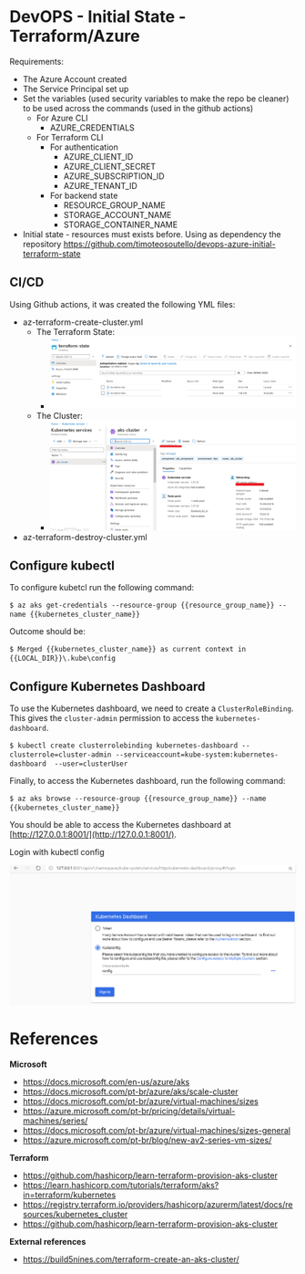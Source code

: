 # DevOPS - Initial State - Terraform/Azure

Requirements:

- The Azure Account created
- The Service Principal set up
- Set the variables (used security variables to make the repo be cleaner) to be used across the commands (used in the github actions)
  - For Azure CLI
    - AZURE_CREDENTIALS
  - For Terraform CLI
    - For authentication
      - AZURE_CLIENT_ID
      - AZURE_CLIENT_SECRET
      - AZURE_SUBSCRIPTION_ID
      - AZURE_TENANT_ID
    - For backend state
      - RESOURCE_GROUP_NAME
      - STORAGE_ACCOUNT_NAME
      - STORAGE_CONTAINER_NAME
- Initial state - resources must exists before. Using as dependency the repository https://github.com/timoteosoutello/devops-azure-initial-terraform-state

## CI/CD

Using Github actions, it was created the following YML files:

- az-terraform-create-cluster.yml
  - The Terraform State:
    - ![](documentation\images\state.png)
  - The Cluster:
    - ![](documentation\images\k8s.png)
- az-terraform-destroy-cluster.yml

## Configure kubectl

To configure kubetcl run the following command:

```shell
$ az aks get-credentials --resource-group {{resource_group_name}} --name {{kubernetes_cluster_name}}
```

Outcome should be:

```shell
$ Merged {{kubernetes_cluster_name}} as current context in {{LOCAL_DIR}}\.kube\config
```
## Configure Kubernetes Dashboard

To use the Kubernetes dashboard, we need to create a `ClusterRoleBinding`. This
gives the `cluster-admin` permission to access the `kubernetes-dashboard`.

```shell
$ kubectl create clusterrolebinding kubernetes-dashboard --clusterrole=cluster-admin --serviceaccount=kube-system:kubernetes-dashboard  --user=clusterUser
```

Finally, to access the Kubernetes dashboard, run the following command:

```shell
$ az aks browse --resource-group {{resource_group_name}} --name {{kubernetes_cluster_name}}
```

You should be able to access the Kubernetes dashboard at [http://127.0.0.1:8001/](http://127.0.0.1:8001/).

Login with kubectl config

![](documentation\images\aks_kube_config_login.png)

# References

**Microsoft**

- https://docs.microsoft.com/en-us/azure/aks
- https://docs.microsoft.com/pt-br/azure/aks/scale-cluster
- https://docs.microsoft.com/pt-br/azure/virtual-machines/sizes
- https://azure.microsoft.com/pt-br/pricing/details/virtual-machines/series/
- https://docs.microsoft.com/pt-br/azure/virtual-machines/sizes-general
- https://azure.microsoft.com/pt-br/blog/new-av2-series-vm-sizes/

**Terraform**

- https://github.com/hashicorp/learn-terraform-provision-aks-cluster
- https://learn.hashicorp.com/tutorials/terraform/aks?in=terraform/kubernetes
- https://registry.terraform.io/providers/hashicorp/azurerm/latest/docs/resources/kubernetes_cluster
- https://github.com/hashicorp/learn-terraform-provision-aks-cluster

**External references**

- https://build5nines.com/terraform-create-an-aks-cluster/